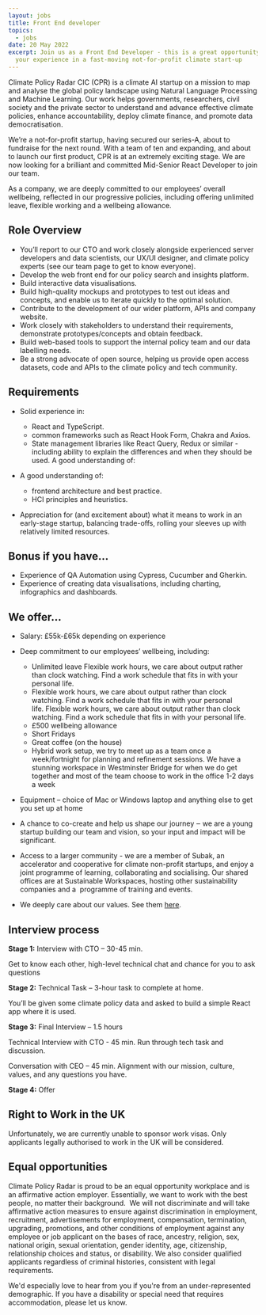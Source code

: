 ```yaml
---
layout: jobs
title: Front End developer
topics:
  - jobs
date: 20 May 2022
excerpt: Join us as a Front End Developer - this is a great opportunity to grow
  your experience in a fast-moving not-for-profit climate start-up
---
```

<!--StartFragment-->

Climate Policy Radar CIC (CPR) is a climate AI startup on a mission to map and analyse the global policy landscape using Natural Language Processing and Machine Learning. Our work helps governments, researchers, civil society and the private sector to understand and advance effective climate policies, enhance accountability, deploy climate finance, and promote data democratisation.

We’re a not-for-profit startup, having secured our series-A, about to fundraise for the next round. With a team of ten and expanding, and about to launch our first product, CPR is at an extremely exciting stage. We are now looking for a brilliant and committed Mid-Senior React Developer to join our team.

As a company, we are deeply committed to our employees’ overall wellbeing, reflected in our progressive policies, including offering unlimited leave, flexible working and a wellbeing allowance.

## Role Overview

* You’ll report to our CTO and work closely alongside experienced server developers and data scientists, our UX/UI designer, and climate policy experts (see our team page to get to know everyone).
* Develop the web front end for our policy search and insights platform.
* Build interactive data visualisations.
* Build high-quality mockups and prototypes to test out ideas and concepts, and enable us to iterate quickly to the optimal solution.
* Contribute to the development of our wider platform, APIs and company website.
* Work closely with stakeholders to understand their requirements, demonstrate prototypes/concepts and obtain feedback.
* Build web-based tools to support the internal policy team and our data labelling needs.
* Be a strong advocate of open source, helping us provide open access datasets, code and APIs to the climate policy and tech community.

## Requirements

* Solid experience in:

  * React and TypeScript.
  * common frameworks such as React Hook Form, Chakra and Axios.
  * State management libraries like React Query, Redux or similar - including ability to explain the differences and when they should be used. A good understanding of:
* A good understanding of:

  * frontend architecture and best practice.
  * HCI principles and heuristics.
* Appreciation for (and excitement about) what it means to work in an early-stage startup, balancing trade-offs, rolling your sleeves up with relatively limited resources.

## Bonus if you have…

* Experience of QA Automation using Cypress, Cucumber and Gherkin.
* Experience of creating data visualisations, including charting, infographics and dashboards.

## We offer…

* Salary: £55k-£65k depending on experience
* Deep commitment to our employees’ wellbeing, including:

  * Unlimited leave Flexible work hours, we care about output rather than clock watching. Find a work schedule that fits in with your personal life. 
  * Flexible work hours, we care about output rather than clock watching. Find a work schedule that fits in with your personal life. Flexible work hours, we care about output rather than clock watching. Find a work schedule that fits in with your personal life. 
  * £500 wellbeing allowance
  * Short Fridays
  * Great coffee (on the house)
  * Hybrid work setup, we try to meet up as a team once a week/fortnight for planning and refinement sessions. We have a stunning workspace in Westminster Bridge for when we do get together and most of the team choose to work in the office 1-2 days a week
* Equipment – choice of Mac or Windows laptop and anything else to get you set up at home
* A chance to co-create and help us shape our journey ‒ we are a young startup building our team and vision, so your input and impact will be significant.
* Access to a larger community - we are a member of Subak, an accelerator and cooperative for climate non-profit startups, and enjoy a joint programme of learning, collaborating and socialising. Our shared offices are at Sustainable Workspaces, hosting other sustainability companies and a  programme of training and events. 
* We deeply care about our values. See them [here](https://climatepolicyradar.org/about#values).

## Interview process

**Stage 1:** Interview with CTO – 30-45 min. 

Get to know each other, high-level technical chat and chance for you to ask questions

**Stage 2:** Technical Task – 3-hour task to complete at home.

You’ll be given some climate policy data and asked to build a simple React app where it is used. 

**Stage 3:** Final Interview – 1.5 hours

Technical Interview with CTO - 45 min. Run through tech task and discussion.

Conversation with CEO – 45 min. Alignment with our mission, culture, values, and any questions you have.

**Stage 4:** Offer

## Right to Work in the UK

Unfortunately, we are currently unable to sponsor work visas. Only applicants legally authorised to work in the UK will be considered.

## Equal opportunities

Climate Policy Radar is proud to be an equal opportunity workplace and is an affirmative action employer. Essentially, we want to work with the best people, no matter their background.  We will not discriminate and will take affirmative action measures to ensure against discrimination in employment, recruitment, advertisements for employment, compensation, termination, upgrading, promotions, and other conditions of employment against any employee or job applicant on the bases of race, ancestry, religion, sex, national origin, sexual orientation, gender identity, age, citizenship, relationship choices and status, or disability. We also consider qualified applicants regardless of criminal histories, consistent with legal requirements. 

We'd especially love to hear from you if you're from an under-represented demographic. If you have a disability or special need that requires accommodation, please let us know. 

<!--EndFragment-->